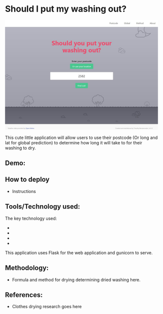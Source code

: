 # Should I put my washing out?

![Alt text](screenshots/AppScreenshot.JPG)

This cute little application will allow users to use their postcode (Or long and lat for global prediction) to determine how long it will take to for their washing to dry.

## Demo:

> [Should I put my washing out?]: weather.tbwebapp.com

## How to deploy

- Instructions

## Tools/Technology used:

The key technology used:

- [Python]: https://www.python.org/
- [Flask]: https://flask.palletsprojects.com/en/2.3.x/
- [Gunicorn]: https://gunicorn.org/
- [Open Meteo]: https://open-meteo.com/

This application uses Flask for the web application and gunicorn to serve.

## Methodology:

- Formula and method for drying determining dried washing here.

## References:

- Clothes drying research goes here
